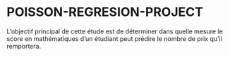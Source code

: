 # POISSON-REGRESION-PROJECT
L’objectif principal de cette étude est de déterminer dans quelle mesure le score en mathématiques d’un étudiant peut prédire le nombre de prix qu’il remportera. 
